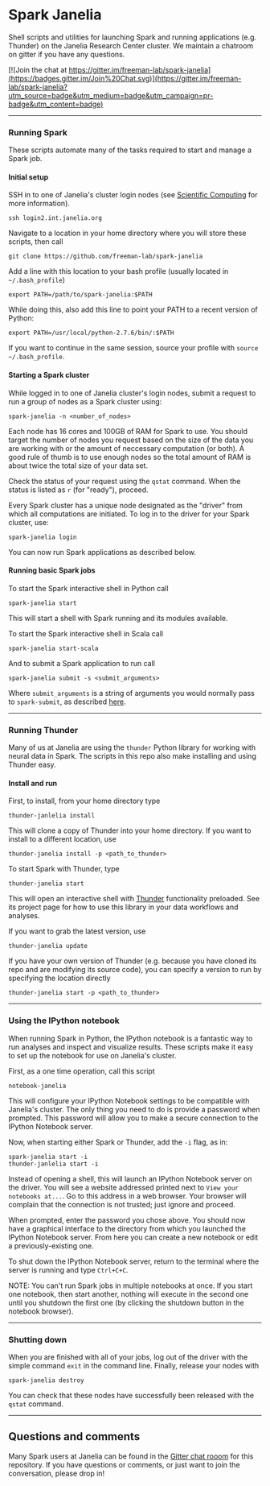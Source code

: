 # Spark Janelia

Shell scripts and utilities for launching Spark and running applications (e.g. Thunder) on the Janelia Research Center cluster. We maintain a chatroom on gitter if you have any questions.

[![Join the chat at https://gitter.im/freeman-lab/spark-janelia](https://badges.gitter.im/Join%20Chat.svg)](https://gitter.im/freeman-lab/spark-janelia?utm_source=badge&utm_medium=badge&utm_campaign=pr-badge&utm_content=badge)

---

### Running Spark
These scripts automate many of the tasks required to start and manage a Spark job.

#### Initial setup
SSH in to one of Janelia's cluster login nodes (see [Scientific Computing](http://wiki.int.janelia.org/wiki/display/ScientificComputing/Janelia+Compute+Cluster) for more information).
```
ssh login2.int.janelia.org
```
Navigate to a location in your home directory where you will store these scripts, then call
```
git clone https://github.com/freeman-lab/spark-janelia
```
Add a line with this location to your bash profile (usually located in `~/.bash_profile`)
```
export PATH=/path/to/spark-janelia:$PATH
```
While doing this, also add this line to point your PATH to a recent version of Python:
```
export PATH=/usr/local/python-2.7.6/bin/:$PATH
```
If you want to continue in the same session, source your profile with `source ~/.bash_profile`.

#### Starting a Spark cluster
While logged in to one of Janelia cluster's login nodes, submit a request to run a group of nodes as a Spark cluster using:
```
spark-janelia -n <number_of_nodes>
```
Each node has 16 cores and 100GB of RAM for Spark to use. You should target the number of nodes you request based on the size of the data you are working with or the amount of neccessary computation (or both). A good rule of thumb is to use enough nodes so the total amount of RAM is about twice the total size of your data set.

Check the status of your request using the `qstat` command. When the status is listed as `r` (for "ready"), proceed.

Every Spark cluster has a unique node designated as the "driver" from which all computations are initiated. To log in to the driver for your Spark cluster, use:
```
spark-janelia login
```
You can now run Spark applications as described below.

#### Running basic Spark jobs
To start the Spark interactive shell in Python call
```
spark-janelia start
```
This will start a shell with Spark running and its modules available.

To start the Spark interactive shell in Scala call
```
spark-janelia start-scala
```
And to submit a Spark application to run call
```
spark-janelia submit -s <submit_arguments>
```
Where `submit_arguments` is a string of arguments you would normally pass to `spark-submit`, as described [here](https://spark.apache.org/docs/1.2.0/submitting-applications.html).

---
### Running Thunder
Many of us at Janelia are using the `thunder` Python library for working with neural data in Spark. The scripts in this repo also make installing and using Thunder easy. 
#### Install and run
First, to install, from your home directory type
```
thunder-janlelia install
```
This will clone a copy of Thunder into your home directory. If you want to install to a different location, use
```
thunder-janelia install -p <path_to_thunder>
```
To start Spark with Thunder, type
```
thunder-janelia start
```
This will open an interactive shell with [Thunder](http://thunder-project.com/thunder/) functionality preloaded. See its project page for how to use this library in your data workflows and analyses.

If you want to grab the latest version, use
```
thunder-janelia update
```
If you have your own version of Thunder (e.g. because you have cloned its repo and are modifying its source code), you can specify a version to run by specifying the location directly
```
thunder-janelia start -p <path_to_thunder>
```
---
### Using the IPython notebook
When running Spark in Python, the IPython notebook is a fantastic way to run analyses and inspect and visualize results. These scripts make it easy to set up the notebook for use on Janelia's cluster.

First, as a one time operation, call this script
```
notebook-janelia
```
This will configure your IPython Notebook settings to be compatible with Janelia's cluster. The only thing you need to do is provide a password when prompted. This password will allow you to make a secure connection to the IPython Notebook server.

Now, when starting either Spark or Thunder, add the `-i` flag, as in:
```
spark-janelia start -i
thunder-janlelia start -i
```
Instead of opening a shell, this will launch an IPython Notebook server on the driver. You will see a website addressed printed next to `View your notebooks at...`. Go to this address in a web browser. Your browser will complain that the connection is not trusted; just ignore and proceed.

When prompted, enter the password you chose above. You should now have a graphical interface to the directory from which you launched the IPython Notebook server. From here you can create a new notebook or edit a previously-existing one.

To shut down the IPython Notebook server, return to the terminal where the server is running and type `Ctrl+C+C`.

NOTE: You can't run Spark jobs in multiple notebooks at once. If you start one notebook, then start another, nothing will execute in the second one until you shutdown the first one (by clicking the shutdown button in the notebook browser).

---
### Shutting down
When you are finished with all of your jobs, log out of the driver with the simple command `exit` in the command line. Finally, release your nodes with
```
spark-janelia destroy
```
You can check that these nodes have successfully been released with the `qstat` command.

---
## Questions and comments
Many Spark users at Janelia can be found in the [Gitter chat rooom](https://gitter.im/freeman-lab/spark-janelia?utm_source=badge&utm_medium=badge&utm_campaign=pr-badge&utm_content=badge) for this repository. If you have questions or comments, or just want to join the conversation, please drop in!
